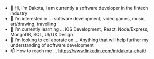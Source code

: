 - 👋 Hi, I’m Dakota, I am currently a software developer in the fintech industry
- 👀 I’m interested in ... software development, video games, music, art/drawing, travelling
- 🌱 I’m currently learning ... iOS Development, React, Node/Express, MongoDB, SQL, UI/UX Design
- 💞️ I’m looking to collaborate on ... Anything that will help further my understanding of software development
- 📫 How to reach me ... https://www.linkedin.com/in/dakota-chatt/
